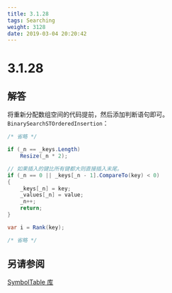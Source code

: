 ```yaml
---
title: 3.1.28
tags: Searching
weight: 3128
date: 2019-03-04 20:20:42
---
```


# 3.1.28


## 解答

将重新分配数组空间的代码提前，然后添加判断语句即可。
`BinarySearchSTOrderedInsertion`：

```csharp
/* 省略 */

if (_n == _keys.Length)
    Resize(_n * 2);

// 如果插入的键比所有键都大则直接插入末尾。
if (_n == 0 || _keys[_n - 1].CompareTo(key) < 0)
{
    _keys[_n] = key;
    _values[_n] = value;
    _n++;
    return;
}

var i = Rank(key);

/* 省略 */
```

## 另请参阅

[SymbolTable 库](https://github.com/ikesnowy/Algorithms-4th-Edition-in-Csharp/tree/master/3%20Searching/3.1/SymbolTable)
